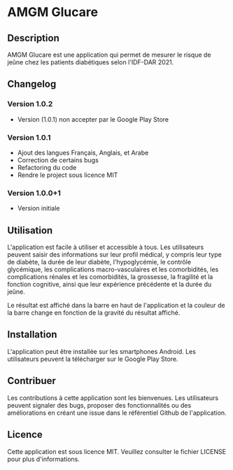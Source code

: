 # AMGM Glucare
## Description
AMGM Glucare est une application qui permet de mesurer le risque de jeûne chez les patients diabétiques selon l'IDF-DAR 2021.

## Changelog

### Version 1.0.2
- Version (1.0.1) non accepter par le Google Play Store

### Version 1.0.1

- Ajout des langues Français, Anglais, et Arabe
- Correction de certains bugs
- Refactoring du code
- Rendre le project sous licence MIT

### Version 1.0.0+1

- Version initiale

## Utilisation
L'application est facile à utiliser et accessible à tous. Les utilisateurs peuvent saisir des informations sur leur profil médical, y compris leur type de diabète, la durée de leur diabète, l'hypoglycémie, le contrôle glycémique, les complications macro-vasculaires et les comorbidités, les complications rénales et les comorbidités, la grossesse, la fragilité et la fonction cognitive, ainsi que leur expérience précédente et la durée du jeûne.

Le résultat est affiché dans la barre en haut de l'application et la couleur de la barre change en fonction de la gravité du résultat affiché.

## Installation
L'application peut être installée sur les smartphones Android. Les utilisateurs peuvent la télécharger sur le Google Play Store.

## Contribuer
Les contributions à cette application sont les bienvenues. Les utilisateurs peuvent signaler des bugs, proposer des fonctionnalités ou des améliorations en créant une issue dans le référentiel Github de l'application.

## Licence
Cette application est sous licence MIT. Veuillez consulter le fichier LICENSE pour plus d'informations.